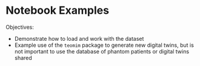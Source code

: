 # Notebook Examples

Objectives:

+ Demonstrate how to load and work with the dataset
+ Example use of the `teomim` package to generate new digital twins, but is not important to use the database of phantom patients or digital twins shared